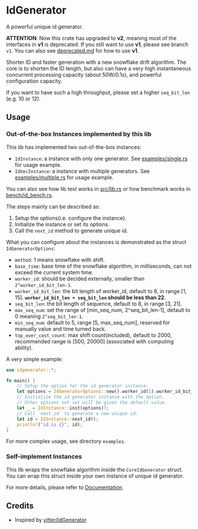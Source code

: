 ﻿# IdGenerator

A powerful unique id generator.

**ATTENTION**: Now this crate has upgraded to **v2**, meaning most of the interfaces in **v1** is deprecated. If you still want to use **v1**, please see branch `v1`. You can also see [deprecated.md](deprecated.md) for how to use **v1**.

Shorter ID and faster generation with a new snowflake drift algorithm. The core is to shorten the ID length, but also can have a very high instantaneous concurrent processing capacity (about 50W/0.1s), and powerful configuration capacity.

If you want to have such a high throughput, please set a higher `seq_bit_len` (e.g. 10 or 12).

## Usage

### Out-of-the-box Instances implemented by this lib

This lib has implemented two out-of-the-box instances:

- `IdInstance`: a instance with only one generator. See [examples/single.rs](examples/single.rs) for usage example.
- `IdVecInstance`: a instance with multiple generators. See [examples/multiple.rs](examples/multiple.rs) for usage example.

You can also see how lib test works in [src/lib.rs](src/lib.rs) or how benchmark works in [bench/id_bench.rs](bench/id_bench.rs).

The steps mainly can be described as:

1. Setup the options(i.e. configure the instance).
2. Initialize the instance or set its options.
3. Call the `next_id` method to generate unique id.

What you can configure about the instances is demonstrated as the struct `IdGeneratorOptions`:

- `method`: 1 means snowflake with shift.
- `base_time`: base time of the snowflake algorithm, in milliseconds, can not exceed the current system time.
- `worker_id`: should be decided externally, smaller than `2^worker_id_bit_len-1`.
- `worker_id_bit_len`: the bit length of worker_id, default to 8, in range \[1, 15\]. **`worker_id_bit_len + seq_bit_len` should be less than 22**.
- `seq_bit_len`: the bit length of sequence, default to 8, in range \[3, 21\].
- `max_seq_num`: set the range of \[min_seq_num, 2^seq_bit_len-1\], default to 0 meaning `2^seq_bit_len-1`.
- `min_seq_num`: default to 5, range \[5, max_seq_num\], reserved for manually value and time turned back.
- `top_over_cost_count`: max shift count(included), default to 2000, recommended range is [500, 20000] (associated with computing ability).

A very simple example:

```rust
use idgenerator::*;

fn main() {
    // Setup the option for the id generator instance.
    let options = IdGeneratorOptions::new().worker_id(1).worker_id_bit_len(6);
    // Initialize the id generator instance with the option.
    // Other options not set will be given the default value.
    let _ = IdInstance::init(options)?;
    // Call `next_id` to generate a new unique id.
    let id = IdInstance::next_id();
    println!("id is {}", id);
}
```

For more complex usage, see directory `examples`.

### Self-implement Instances

This lib wraps the snowflake algorithm inside the `CoreIdGenerator` struct. You can wrap this struct inside your own instance of unique id generator.

For more details, please refer to [Documentation](https://docs.rs/idgenerator).

## Credits

- Inspired by [yitter/IdGenerator](https://github.com/yitter/IdGenerator)
